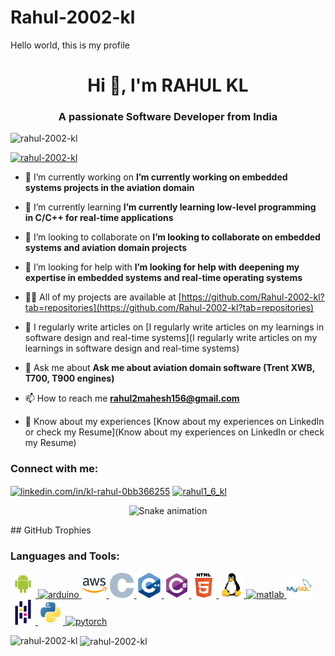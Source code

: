 # Rahul-2002-kl
Hello world, this is my profile
<h1 align="center">Hi 👋, I'm RAHUL KL</h1>
<h3 align="center">A passionate Software Developer from India</h3>

<p align="left"> <img src="https://komarev.com/ghpvc/?username=rahul-2002-kl&label=Profile%20views&color=0e75b6&style=flat" alt="rahul-2002-kl" /> </p>

<p align="left"> <a href="https://github.com/ryo-ma/github-profile-trophy"><img src="https://github-profile-trophy.vercel.app/?username=rahul-2002-kl" alt="rahul-2002-kl" /></a> </p>

- 🔭 I’m currently working on **I’m currently working on embedded systems projects in the aviation domain**

- 🌱 I’m currently learning **I’m currently learning low-level programming in C/C++ for real-time applications**

- 👯 I’m looking to collaborate on **I’m looking to collaborate on embedded systems and aviation domain projects**

- 🤝 I’m looking for help with **I’m looking for help with deepening my expertise in embedded systems and real-time operating systems**

- 👨‍💻 All of my projects are available at [https://github.com/Rahul-2002-kl?tab=repositories](https://github.com/Rahul-2002-kl?tab=repositories)

- 📝 I regularly write articles on [I regularly write articles on my learnings in software design and real-time systems](I regularly write articles on my learnings in software design and real-time systems)

- 💬 Ask me about **Ask me about aviation domain software (Trent XWB, T700, T900 engines)**

- 📫 How to reach me **rahul2mahesh156@gmail.com**

- 📄 Know about my experiences [Know about my experiences on LinkedIn or check my Resume](Know about my experiences on LinkedIn or check my Resume)

<h3 align="left">Connect with me:</h3>
<p align="left">
<a href="https://linkedin.com/in/linkedin.com/in/kl-rahul-0bb366255" target="blank"><img align="center" src="https://raw.githubusercontent.com/rahuldkjain/github-profile-readme-generator/master/src/images/icons/Social/linked-in-alt.svg" alt="linkedin.com/in/kl-rahul-0bb366255" height="30" width="40" /></a>
<a href="https://instagram.com/rahul1_6_kl" target="blank"><img align="center" src="https://raw.githubusercontent.com/rahuldkjain/github-profile-readme-generator/master/src/images/icons/Social/instagram.svg" alt="rahul1_6_kl" height="30" width="40" /></a>
</p>

<!-- Snake Game Repo View -->

<div align="center">
<img src="https://profile-readme-generator.com/assets/snake.svg" alt="Snake animation" />
</div>

## GitHub Trophies

<h3 align="left">Languages and Tools:</h3>
<p align="left"> <a href="https://developer.android.com" target="_blank" rel="noreferrer"> <img src="https://raw.githubusercontent.com/devicons/devicon/master/icons/android/android-original-wordmark.svg" alt="android" width="40" height="40"/> </a> <a href="https://www.arduino.cc/" target="_blank" rel="noreferrer"> <img src="https://cdn.worldvectorlogo.com/logos/arduino-1.svg" alt="arduino" width="40" height="40"/> </a> <a href="https://aws.amazon.com" target="_blank" rel="noreferrer"> <img src="https://raw.githubusercontent.com/devicons/devicon/master/icons/amazonwebservices/amazonwebservices-original-wordmark.svg" alt="aws" width="40" height="40"/> </a> <a href="https://www.cprogramming.com/" target="_blank" rel="noreferrer"> <img src="https://raw.githubusercontent.com/devicons/devicon/master/icons/c/c-original.svg" alt="c" width="40" height="40"/> </a> <a href="https://www.w3schools.com/cpp/" target="_blank" rel="noreferrer"> <img src="https://raw.githubusercontent.com/devicons/devicon/master/icons/cplusplus/cplusplus-original.svg" alt="cplusplus" width="40" height="40"/> </a> <a href="https://www.w3schools.com/cs/" target="_blank" rel="noreferrer"> <img src="https://raw.githubusercontent.com/devicons/devicon/master/icons/csharp/csharp-original.svg" alt="csharp" width="40" height="40"/> </a> <a href="https://www.w3.org/html/" target="_blank" rel="noreferrer"> <img src="https://raw.githubusercontent.com/devicons/devicon/master/icons/html5/html5-original-wordmark.svg" alt="html5" width="40" height="40"/> </a> <a href="https://www.linux.org/" target="_blank" rel="noreferrer"> <img src="https://raw.githubusercontent.com/devicons/devicon/master/icons/linux/linux-original.svg" alt="linux" width="40" height="40"/> </a> <a href="https://www.mathworks.com/" target="_blank" rel="noreferrer"> <img src="https://upload.wikimedia.org/wikipedia/commons/2/21/Matlab_Logo.png" alt="matlab" width="40" height="40"/> </a> <a href="https://www.mysql.com/" target="_blank" rel="noreferrer"> <img src="https://raw.githubusercontent.com/devicons/devicon/master/icons/mysql/mysql-original-wordmark.svg" alt="mysql" width="40" height="40"/> </a> <a href="https://pandas.pydata.org/" target="_blank" rel="noreferrer"> <img src="https://raw.githubusercontent.com/devicons/devicon/2ae2a900d2f041da66e950e4d48052658d850630/icons/pandas/pandas-original.svg" alt="pandas" width="40" height="40"/> </a> <a href="https://www.python.org" target="_blank" rel="noreferrer"> <img src="https://raw.githubusercontent.com/devicons/devicon/master/icons/python/python-original.svg" alt="python" width="40" height="40"/> </a> <a href="https://pytorch.org/" target="_blank" rel="noreferrer"> <img src="https://www.vectorlogo.zone/logos/pytorch/pytorch-icon.svg" alt="pytorch" width="40" height="40"/> </a> </p>

<p><img align="left" src="https://github-readme-stats.vercel.app/api/top-langs?username=rahul-2002-kl&show_icons=true&locale=en&layout=compact" alt="rahul-2002-kl" /></p>

<p>&nbsp;<img align="center" src="https://github-readme-stats.vercel.app/api?username=rahul-2002-kl&show_icons=true&locale=en" alt="rahul-2002-kl" /></p>
